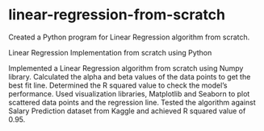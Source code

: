# linear-regression-from-scratch
Created a Python program for Linear Regression algorithm from scratch.

Linear Regression Implementation from scratch using Python

Implemented a Linear Regression algorithm from scratch using Numpy library.
Calculated the alpha and beta values of the data points to get the best fit line.
Determined the R squared value to check the model’s performance.
Used visualization libraries, Matplotlib and Seaborn to plot scattered data points and the regression line.
Tested the algorithm against Salary Prediction dataset from Kaggle and achieved R squared value of 0.95.

